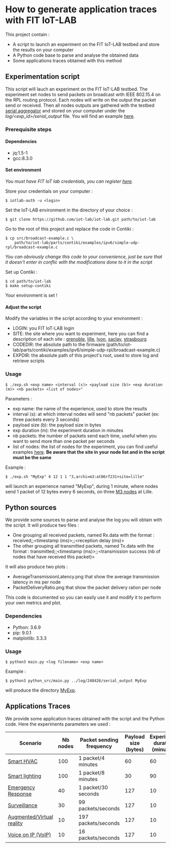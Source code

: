 # How to generate application traces with FIT IoT-LAB 

This project contain :
* A script to launch an experiment on the FIT IoT-LAB testbed and store the results on your computer
* A Python code base to parse and analyse the obtained data
* Some applications traces obtained with this method

## Experimentation script

This script will lauch an experiment on the FIT IoT-LAB testbed.
The experiment set nodes to send packets on broadcast with IEEE 802.15.4 on the RPL routing protocol.
Each nodes will write on the output the packet send or received. Then all nodes outputs are gathered with the testbed [serial aggregator](https://www.iot-lab.info/docs/tools/serial-aggregator/) and stored on your computer under the *log/<exp_id>/serial_output* file. You will find an example [here](https://gitlab.irisa.fr/0000H82G/traces/-/tree/master/log/248426). 

### Prerequisite steps

#### Dependencies 

* jq:1.5-1
* gcc:8.3.0

#### Set environment

*You must have FIT IoT lab credentials, you can register [here](https://www.iot-lab.info/testbed/signup).*

Store your credentials on your computer :
```
$ iotlab-auth -u <login>
```

Set the IoT-LAB environment in the directory of your choice :
```
$ git clone https://github.com/iot-lab/iot-lab.git path/to/iot-lab
```

Go to the root of this project and replace the code in Contiki :
```
$ cp src/broadcast-example.c \ 
	path/to/iot-lab/parts/contiki/examples/ipv6/simple-udp-rpl/broadcast-example.c
```
*You can obviously change this code to your convenience, just be sure that it doesn't enter in conflic with the modifications done to it in the script*

Set up Contiki :
```
$ cd path/to/iot-lab
$ make setup-contiki
```

Your environment is set !

#### Adjust the script 

Modify the variables in the script according to your environment :
* LOGIN: you FIT IoT-LAB login
* SITE: the site where you want to experiment, here you can find a description of each site : [grenoble](https://www.iot-lab.info/docs/deployment/grenoble/), [lille](https://www.iot-lab.info/docs/deployment/lille/), [lyon](https://www.iot-lab.info/docs/deployment/grenoble/), [saclay](https://www.iot-lab.info/docs/deployment/saclay/), [strasbourg](https://www.iot-lab.info/docs/deployment/saclay/)
* CODEDIR: the absolute path to the firmware (path/to/iot-lab/parts/contiki/examples/ipv6/simple-udp-rpl/broadcast-example.c)
* EXPDIR: the absolute path of this project's root, used to store log and retrieve scripts 

### Usage 

```
$ ./exp.sh <exp name> <interval (s)> <payload size (b)> <exp duration (m)> <nb packets> <list of nodes>"
```

Parameters :
* exp name: the name of the experience, used to store the results
* interval (s): at which interval nodes will send "nb packets" packet (ex: three packets every 3 seconds)
* payload size (b): the payload size in bytes
* exp duration (m): the experiment duration in minutes
* nb packets: the number of packets send each time, useful when you want to send more than one packet per seconds
* list of nodes: the list of nodes for the experiment, you can find useful examples [here](https://www.iot-lab.info/docs/tools/cli/#experiment-command). **Be aware that the site in your node list and in the script must be the same**

Example : 

```
$ ./exp.sh "MyExp" 6 12 1 1 "3,archi=m3:at86rf231+site=lille"
```
will launch an experience named "MyExp", during 1 minute, where nodes send 1 packet of 12 bytes every 6 seconds, on three [M3 nodes](https://www.iot-lab.info/docs/boards/iot-lab-m3/) at Lille.

## Python sources

We provide some sources to parse and analyse the log you will obtain with the script.
It will produce two files :
* One grouping all received packets, named <exp name>Rx.data with the format : received;<node name>;<timestamp (ms)>;<message id>;<reception delay (ms)> 
* The other grouping all transmitted packets, named <exp name>Tx.data with the format : transmitted;<node name>;<timestamp (ms)>;<message id>;<transmission success (nb of nodes that have received this packet)> 

It will also produce two plots :
* AverageTransmissionLatency.png that show the average transmission latency in ms per node
* PacketDeliveryRatio.png that show the packet delivery ration per node

This code is documented so you can easily use it and modify it to perform your own metrics and plot.

### Dependencies

* Python: 3.6.9
* pip: 9.0.1 
* matplotlib: 3.3.3

### Usage 

```
$ python3 main.py <log filename> <exp name>
```

Example :
```
$ python3 python_src/main.py ../log/248426/serial_output MyExp
```
will produce the directory [MyExp](https://gitlab.irisa.fr/0000H82G/traces/-/tree/master/MyExp).


## Applications Traces 

We provide some application traces obtained with the script and the Python code.
Here the experiments parameters we used :

| Scenario                                                                                                | Nb nodes | Packet sending frequency | Payload size (bytes) | Experiment duration (minutes) |
|---------------------------------------------------------------------------------------------------------|----------|--------------------------|----------------------|-------------------------------|
| [Smart HVAC](https://gitlab.irisa.fr/0000H82G/traces/-/tree/master/app_traces/HVAC)                     | 100      | 1 packet/4 minutes       | 60                   | 60                            |
| [Smart lighting](https://gitlab.irisa.fr/0000H82G/traces/-/tree/master/app_traces/Lighting)             | 100      | 1 packet/8 minutes       | 30                   | 90                            |
| [Emergency Response](https://gitlab.irisa.fr/0000H82G/traces/-/tree/master/app_traces/Emergency)        | 40       | 1 packet/30 seconds      | 127                  | 10                            |
| [Surveillance](https://gitlab.irisa.fr/0000H82G/traces/-/tree/master/app_traces/VoIP)                   | 30       | 99 packets/seconds       | 127                  | 10                            |
| [Augmented/Virtual reality](https://gitlab.irisa.fr/0000H82G/traces/-/tree/master/app_traces/AR)        | 10       | 197 packets/seconds      | 127                  | 10                            |
| [Voice on IP (VoIP)](https://gitlab.irisa.fr/0000H82G/traces/-/tree/master/app_traces/VoIP)             | 10       | 16 packets/seconds       | 127                  | 10                            |
